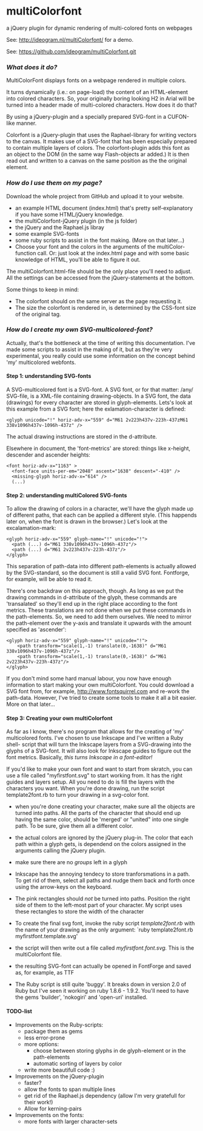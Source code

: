 multiColorfont
==============

a jQuery plugin for dynamic rendering of multi-colored fonts on webpages

See: http://ideogram.nl/multiColorfont/ for a demo.

See: https://github.com/ideogram/multiColorfont.git

### _What does it do?_

MultiColorFont displays fonts on a webpage rendered in multiple colors.

It turns dynamically (i.e.: on page-load) the content of an HTML-element into
colored characters. So, your originally boring looking H2 in Arial will be
turned into a header made of multi-colored characters. How does it do that?

By using a jQuery-plugin and a specially prepared SVG-font in a CUFON-like manner.

Colorfont is a jQuery-plugin that uses the Raphael-library for writing 
vectors to the canvas. It makes use of a SVG-font that has been especially
prepared to contain multiple layers of colors. The colorfont-plugin adds this
font as an object to the DOM (in the same way Flash-objects ar added.) It is
then read out and written to a canvas on the same position as the the original
element.

### _How do I use them on my page?_

Download the whole project from GitHub and upload it to your website.

* an example HTML document (index.html) that's pretty self-explanatory if you 
  have some HTML/jQuery knowledge.
* the multiColorfont-jQuery plugin (in the js folder)
* the jQuery and the Raphael.js libray
* some example SVG-fonts
* some ruby scripts to assist in the font making. (More on that later...)
* Choose your font and the colors in the arguments of the multiColor-function 
  call. Or: just look at the index.html page and with some basic knowledge 
  of HTML, you'll be able to figure it out.

The multiColorfont.html-file should be the only place you'll need to adjust.
All the settings can be accessed from the jQuery-statements at the bottom.

Some things to keep in mind:
* The colorfont should on the same server as the page requesting it.
* The size the colorfont is rendered in, is determined by the CSS-font size of the original tag.

### _How do I create my own SVG-multicolored-font?_

Actually, that's the bottleneck at the time of writing this documentation.
I've made some scripts to assist in the making of it, but as they're very
experimental, you really could use some information on the concept behind 'my'
multicolored webfonts.

#### Step 1: understanding SVG-fonts

A SVG-multicolored font is a SVG-font. A SVG font, or for that matter: /any/
SVG-file, is a XML-file containing drawing-objects. In a SVG font, the data
(drawings) for every character are stored in glyph-elements. Lets's look at
this example from a SVG font; here the exlamation-character is defined:

	<glyph unicode="!" horiz-adv-x="559" d="M61 2v223h437v-223h-437zM61 338v1096h437v-1096h-437z" />

The actual drawing instructions are stored in the d-attribute.

Elsewhere in document, the 'font-metrics' are stored: things like x-height,
descender and ascender heights:

	<font horiz-adv-x="1163" >
	  <font-face units-per-em="2048" ascent="1638" descent="-410" />
	  <missing-glyph horiz-adv-x="614" />
	  (...)

#### Step 2: understanding multiColored SVG-fonts

To allow the drawing of colors in a character, we'll have the glyph made up of
different paths, that each can be applied a different style. (This happends
later on, when the font is drawn in the browser.) Let's look at the
excalamation-mark:

	<glyph horiz-adv-x="559" glyph-name="!" unicode="!">
	  <path (...) d="M61 338v1096h437v-1096h-437z"/>
	  <path (...) d="M61 2v223h437v-223h-437z"/>
	</glyph>

This separation of path-data into different path-elements is actually allowed
by the SVG-standard, so the document is still a valid SVG font. Fontforge, for
example, will be able to read it.

There's one backdraw on this approach, though. As long as we put the drawing
commands in d-attribute of the glyph, these commands are 'transalated' so
they'll end up in the right place according to the font metrics. These
translations are not done when we put these commands in the path-elements. So,
we need to add them ourselves. We need to mirror the path-element over the
y-axis and translate it upwards with the amount specified as 'ascender':

	<glyph horiz-adv-x="559" glyph-name="!" unicode="!">
		<path transform="scale(1,-1) translate(0,-1638)" d="M61 338v1096h437v-1096h-437z"/>
		<path transform="scale(1,-1) translate(0,-1638)" d="M61 2v223h437v-223h-437z"/>
	</glyph>

If you don't mind some hard manual labour, you now have enough information to
start making your own multiColorfont. You could download a SVG font from, for
example, <http://www.fontsquirrel.com> and re-work the path-data. However, I've tried
to create some tools to make it all a bit easier. More on that later...

#### Step 3: Creating your own multiColorfont

As far as I know, there's no program that allows for the creating of 'my'
multicolored fonts. I've chosen to use Inkscape and I've written a Ruby shell-
script that will turn the Inkscape layers from a SVG-drawing into the glyphs
of a SVG-font. It will also look for Inkscape guides to figure out the font
metrics. Basically, _this turns Inkscape in a font-editor!_

If you'd like to make your own font and want to start from skratch, you can
use a file called "myfirstfont.svg" to start working from. It has the right
guides and layers setup. All you need to do is fill the layers with the
characters you want. When you're done drawing, run the script template2font.rb
to turn your drawing in a svg-color font.

* when you're done creating your character, make sure all the objects are
  turned into paths. All the parts of the character that should end up having
  the same color, should be 'merged' or "united" into one single path. To be
  sure, give them all a different color. 

* the actual colors are ignored by the jQuery plug-in. The color that each 
  path within a glyph gets, is dependend on the colors assigned in the arguments 
  calling the jQuery plugin. 

* make sure there are no _groups_ left in a glyph 

* Inkscape has the annoying tendecy to store tranforsmations in a path. To 
  get rid of them, select all paths and nudge them back and forth once using the 
  arrow-keys on the keyboard. 

* The pink rectangles should *not* be turned into paths. Position the right side
  of them to the left-most part of your character. My script uses these 
  rectangles to  store the width of the character 

* To create the final svg font, invoke the
  ruby script _template2font.rb_ with the name of your drawing as the only
  argument:  `ruby template2font.rb myfirstfont.template.svg' 

* the script will then write out a file called _myfirstfont.font.svg._ This 
  is the multiColorfont
  file. 

* the resulting SVG-font can actually be opened in FontForge and saved
  as, for example, as TTF

* The Ruby script is still quite 'buggy'. It breaks down in version 2.0 of Ruby
  but I've seen it working on ruby 1.8.6 - 1.9.2. You'll need to have the
  gems  'builder', 'nokogiri' and 'open-uri' installed.

#### TODO-list

* Improvements on the Ruby-scripts:
	* package them as gems
	* less error-prone
	* more options:
		* choose between storing glyphs in de glyph-element or in the path-elements
		* automatic sorting of layers by color
	* write more beautifull code :)
* Improvements on the jQuery-plugin
	* faster? 
	* allow the fonts to span multiple lines
	* get rid of the Raphael.js dependency (allow I'm very gratefull for their work!)
	* Allow for kerning-pairs
* Improvements on the fonts:
	* more fonts with larger character-sets








